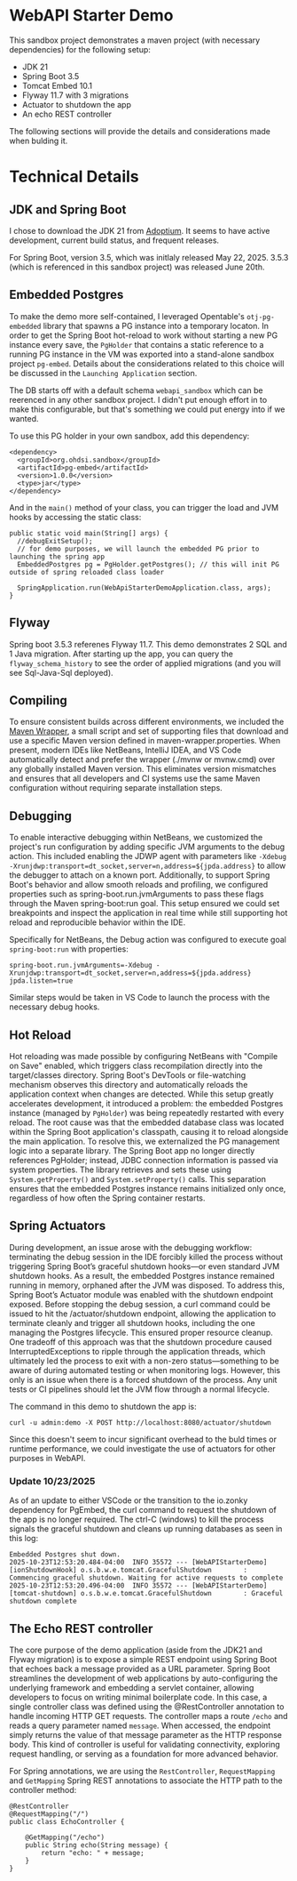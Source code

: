 # WebAPI Starter Demo

This sandbox project demonstrates a maven project (with necessary dependencies) for the following setup:

- JDK 21
- Spring Boot 3.5
- Tomcat Embed 10.1
- Flyway 11.7 with 3 migrations
- Actuator to shutdown the app
- An echo REST controller

The following sections will provide the details and considerations made when bulding it.

# Technical Details

## JDK and Spring Boot

I chose to download the JDK 21 from [Adoptium](https://adoptium.net/).  It seems to have active development, current build status, and frequent releases.  

For Spring Boot, version 3.5, which was initlaly released May 22, 2025.  3.5.3 (which is referenced in this sandbox project) was released June 20th.

## Embedded Postgres

To make the demo more self-contained, I leveraged Opentable's `otj-pg-embedded` library that spawns a PG instance into a temporary locaton. In order to get the Spring Boot hot-reload to work without starting a new PG instance every save, the `PgHolder` that contains a static reference to a running PG instance in the VM was exported into a stand-alone sandbox project `pg-embed`.  Details about the considerations related to this choice will be discussed in the `Launching Application` section.

The DB starts off with a default schema `webapi_sandbox` which can be reerenced in any other sandbox project.   I didn't put enough effort in to make this configurable, but that's something we could put energy into if we wanted.

To use this PG holder in your own sandbox, add this dependency:

```
<dependency>
  <groupId>org.ohdsi.sandbox</groupId>
  <artifactId>pg-embed</artifactId>
  <version>1.0.0</version>
  <type>jar</type>
</dependency>
```

And in the `main()` method of your class, you can trigger the load and JVM hooks by accessing the static class:

```
public static void main(String[] args) {
  //debugExitSetup();
  // for demo purposes, we will launch the embedded PG prior to launching the spring app
  EmbeddedPostgres pg = PgHolder.getPostgres(); // this will init PG outside of spring reloaded class loader

  SpringApplication.run(WebApiStarterDemoApplication.class, args);
}
```


## Flyway

Spring boot 3.5.3 referenes Flyway 11.7.  This demo demonstrates 2 SQL and 1 Java migration.  After starting up the app, you can query the `flyway_schema_history` to see the order of applied migrations (and you will see Sql-Java-Sql deployed).

## Compiling

To ensure consistent builds across different environments, we included the [Maven Wrapper](https://maven.apache.org/tools/wrapper/), a small script and set of supporting files that download and use a specific Maven version defined in maven-wrapper.properties. When present, modern IDEs like NetBeans, IntelliJ IDEA, and VS Code automatically detect and prefer the wrapper (./mvnw or mvnw.cmd) over any globally installed Maven version. This eliminates version mismatches and ensures that all developers and CI systems use the same Maven configuration without requiring separate installation steps.

## Debugging

To enable interactive debugging within NetBeans, we customized the project's run configuration by adding specific JVM arguments to the debug action. This included enabling the JDWP agent with parameters like `-Xdebug -Xrunjdwp:transport=dt_socket,server=n,address=${jpda.address}` to allow the debugger to attach on a known port. Additionally, to support Spring Boot's behavior and allow smooth reloads and profiling, we configured properties such as spring-boot.run.jvmArguments to pass these flags through the Maven spring-boot:run goal. This setup ensured we could set breakpoints and inspect the application in real time while still supporting hot reload and reproducible behavior within the IDE.

Specifically for NetBeans, the Debug action was configured to execute goal `spring-boot:run` with properties:
```
spring-boot.run.jvmArguments=-Xdebug -Xrunjdwp:transport=dt_socket,server=n,address=${jpda.address}
jpda.listen=true
```

Similar steps would be taken in VS Code to launch the process with the necessary debug hooks.

## Hot Reload

Hot reloading was made possible by configuring NetBeans with "Compile on Save" enabled, which triggers class recompilation directly into the target/classes directory. Spring Boot's DevTools or file-watching mechanism observes this directory and automatically reloads the application context when changes are detected. While this setup greatly accelerates development, it introduced a problem: the embedded Postgres instance (managed by `PgHolder`) was being repeatedly restarted with every reload. The root cause was that the embedded database class was located within the Spring Boot application's classpath, causing it to reload alongside the main application. To resolve this, we externalized the PG management logic into a separate library. The Spring Boot app no longer directly references PgHolder; instead, JDBC connection information is passed via system properties. The library retrieves and sets these using `System.getProperty()` and `System.setProperty()` calls. This separation ensures that the embedded Postgres instance remains initialized only once, regardless of how often the Spring container restarts.

## Spring Actuators

During development, an issue arose with the debugging workflow: terminating the debug session in the IDE forcibly killed the process without triggering Spring Boot’s graceful shutdown hooks—or even standard JVM shutdown hooks. As a result, the embedded Postgres instance remained running in memory, orphaned after the JVM was disposed. To address this, Spring Boot’s Actuator module was enabled with the shutdown endpoint exposed. Before stopping the debug session, a curl command could be issued to hit the /actuator/shutdown endpoint, allowing the application to terminate cleanly and trigger all shutdown hooks, including the one managing the Postgres lifecycle. This ensured proper resource cleanup. One tradeoff of this approach was that the shutdown procedure caused InterruptedExceptions to ripple through the application threads, which ultimately led the process to exit with a non-zero status—something to be aware of during automated testing or when monitoring logs.  However, this only is an issue when there is a forced shutdown of the process. Any unit tests or CI pipelines should let the JVM flow through a normal lifecycle.

The command in this demo to shutdown the app is:

```
curl -u admin:demo -X POST http://localhost:8080/actuator/shutdown
```

Since this doesn't seem to incur significant overhead to the buld times or runtime performance, we could investigate the use of actuators for other purposes in WebAPI.

### Update 10/23/2025

As of an update to either VSCode or the transition to the io.zonky dependency for PgEmbed, the curl command to request the shutdown of the app is no longer required.   The ctrl-C (windows) to kill the process signals the graceful shutdown and cleans up running databases as seen in this log:

```
Embedded Postgres shut down.
2025-10-23T12:53:20.484-04:00  INFO 35572 --- [WebAPIStarterDemo] [ionShutdownHook] o.s.b.w.e.tomcat.GracefulShutdown        : Commencing graceful shutdown. Waiting for active requests to complete
2025-10-23T12:53:20.496-04:00  INFO 35572 --- [WebAPIStarterDemo] [tomcat-shutdown] o.s.b.w.e.tomcat.GracefulShutdown        : Graceful shutdown complete
```


## The Echo REST controller

The core purpose of the demo application (aside from the JDK21 and Flyway migration) is to expose a simple REST endpoint using Spring Boot that echoes back a message provided as a URL parameter. Spring Boot streamlines the development of web applications by auto-configuring the underlying framework and embedding a servlet container, allowing developers to focus on writing minimal boilerplate code. In this case, a single controller class was defined using the @RestController annotation to handle incoming HTTP GET requests. The controller maps a route `/echo` and reads a query parameter named `message`. When accessed, the endpoint simply returns the value of that message parameter as the HTTP response body. This kind of controller is useful for validating connectivity, exploring request handling, or serving as a foundation for more advanced behavior.

For Spring annotations, we are using the `RestController`, `RequestMapping` and `GetMapping` Spring REST annotations to associate the HTTP path to the controller method:

```
@RestController
@RequestMapping("/")
public class EchoController {

	@GetMapping("/echo")
	public String echo(String message) {
		return "echo: " + message;
	}
}
```
